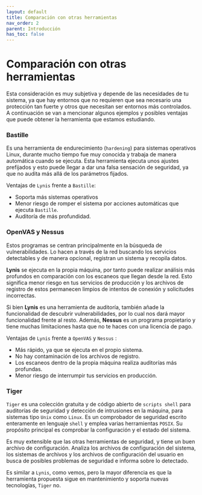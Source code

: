 ```yaml
---
layout: default
title: Comparación con otras herramientas
nav_order: 2
parent: Introducción
has_toc: false
---
```


# Comparación con otras herramientas

Esta consideración es muy subjetiva y depende de las necesidades de tu sistema, ya que hay entornos que no requieren que sea necesario una protección tan fuerte y otros que necesitan ser entornos más controlados. A continuación se van a mencionar algunos ejemplos y posibles ventajas que puede obtener la herramienta que estamos estudiando.


### Bastille

Es una herramienta de endurecimiento (`hardening`) para sistemas operativos Linux, durante mucho tiempo fue muy conocida y trabaja de manera automática cuando se ejecuta. Esta herramienta ejecuta unos ajustes prefijados y esto puede llegar a dar una falsa sensación de seguridad, ya que no audita más allá de los parámetros fijados.

Ventajas de `Lynis` frente a `Bastille`:

* Soporta más sistemas operativos
* Menor riesgo de romper el sistema por acciones automáticas que ejecuta `Bastille`.
* Auditoría de más profundidad.


### OpenVAS y Nessus

Estos programas se centran principalmente en la búsqueda de vulnerabilidades. Lo hacen a través de la red buscando los servicios detectables y de manera opcional, registran un sistema y recopila datos.

**Lynis** se ejecuta en la propia máquina, por tanto puede realizar análisis más profundos en comparación con los escaneos que llegan desde la red. Esto significa menor riesgo en tus servicios de producción y los archivos de registro de estos permanecen limpios de intentos de conexión y solicitudes incorrectas.

Si bien **Lynis** es una herramienta de auditoría, también añade la funcionalidad de descubrir vulnerabilidades, por lo cual nos dará mayor funcionalidad frente al resto. Además, **Nessus** es un programa propietario y tiene muchas limitaciones hasta que no te haces con una licencia de pago.

Ventajas de `Lynis` frente a `OpenVAS` y `Nessus` :

* Más rápido, ya que se ejecuta en el propio sistema.
* No hay contaminación de los archivos de registro.
* Los escaneos dentro de la propia máquina realiza auditorías más profundas.
* Menor riesgo de interrumpir tus servicios en producción.



### Tiger

`Tiger` es una colección gratuita y de código abierto de `scripts shell` para auditorías de seguridad y detección de intrusiones en la máquina, para sistemas tipo `Unix` como `Linux`. Es un comprobador de seguridad escrito enteramente en lenguaje `shell` y emplea varias herramientas `POSIX`. Su propósito principal es comprobar la configuración y el estado del sistema.

Es muy extensible que las otras herramientas de seguridad, y tiene un buen archivo de configuración. Analiza los archivos de configuración del sistema, los sistemas de archivos y los archivos de configuración del usuario en busca de posibles problemas de seguridad e informa sobre lo detectado.

Es similar a `Lynis`, como vemos, pero la mayor diferencia es que la herramienta propuesta sigue en mantenimiento y soporta nuevas tecnologías, `Tiger` no.
